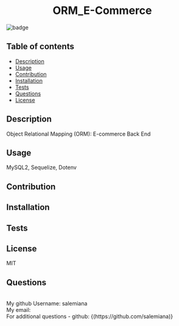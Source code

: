 
  <h1 align="center">ORM_E-Commerce</h1>

  ![badge](https://img.shields.io/badge/license-MIT-brightgreen)<br />
    

## Table of contents
- [Description](#description)
- [Usage](#usage)
- [Contribution](#contribution)
- [Installation](#installation)
- [Tests](#tests)
- [Questions](#questions)
- [License](#license)
    
    
## Description
Object Relational Mapping (ORM): E-commerce Back End

## Usage
MySQL2, Sequelize, Dotenv

## Contribution


## Installation


## Tests


## License
MIT


## Questions
<br />
My github Username:  salemiana<br />
My email:  
<br />
For additional questions - github: {(https://github.com/salemiana)}